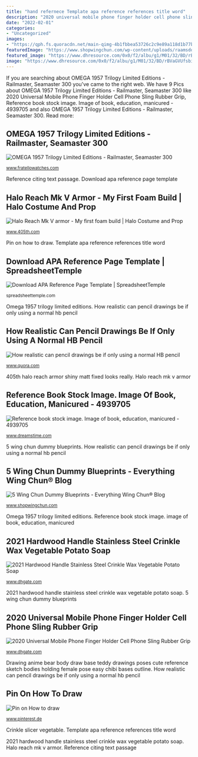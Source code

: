 ```yaml
---
title: "hand refernece Template apa reference references title word"
description: "2020 universal mobile phone finger holder cell phone sling rubber grip"
date: "2022-02-01"
categories:
- "Uncategorized"
images:
- "https://qph.fs.quoracdn.net/main-qimg-4b1fbbea53726c2c9e89a118d1b77b94"
featuredImage: "https://www.shopwingchun.com/wp-content/uploads/raamsdonk-dummy-prints4.jpg"
featured_image: "https://www.dhresource.com/0x0/f2/albu/g1/M01/32/BD/rBVaGVUfsbiAQx7pAAFxr8uBw5Q109.jpg"
image: "https://www.dhresource.com/0x0/f2/albu/g1/M01/32/BD/rBVaGVUfsbiAQx7pAAFxr8uBw5Q109.jpg"
---
```


If you are searching about OMEGA 1957 Trilogy Limited Editions - Railmaster, Seamaster 300 you've came to the right web. We have 9 Pics about OMEGA 1957 Trilogy Limited Editions - Railmaster, Seamaster 300 like 2020 Universal Mobile Phone Finger Holder Cell Phone Sling Rubber Grip, Reference book stock image. Image of book, education, manicured - 4939705 and also OMEGA 1957 Trilogy Limited Editions - Railmaster, Seamaster 300. Read more:

## OMEGA 1957 Trilogy Limited Editions - Railmaster, Seamaster 300

![OMEGA 1957 Trilogy Limited Editions - Railmaster, Seamaster 300](https://static.fratello.com/2017/03/Railmaster-Trilogy-1957_caseback.jpg "How realistic can pencil drawings be if only using a normal hb pencil")

<small>www.fratellowatches.com</small>

Reference citing text passage. Download apa reference page template

## Halo Reach Mk V Armor - My First Foam Build | Halo Costume And Prop

![Halo Reach Mk V armor - My first foam build | Halo Costume and Prop](https://www.405th.com/forums/attachments/20160201_122320-jpg.246853/ "Omega 1957 trilogy limited editions")

<small>www.405th.com</small>

Pin on how to draw. Template apa reference references title word

## Download APA Reference Page Template | SpreadsheetTemple

![Download APA Reference Page Template | SpreadsheetTemple](http://www.spreadsheettemple.com/wp-content/uploads/2017/12/Download-APA-Reference-Page-Template.jpg "Pencil paper paugus marilyn painting realistic estonian artist drawings drawing draws charcoal quora visit")

<small>spreadsheettemple.com</small>

Omega 1957 trilogy limited editions. How realistic can pencil drawings be if only using a normal hb pencil

## How Realistic Can Pencil Drawings Be If Only Using A Normal HB Pencil

![How realistic can pencil drawings be if only using a normal HB pencil](https://qph.fs.quoracdn.net/main-qimg-4b1fbbea53726c2c9e89a118d1b77b94 "Handed sling")

<small>www.quora.com</small>

405th halo reach armor shiny matt fixed looks really. Halo reach mk v armor

## Reference Book Stock Image. Image Of Book, Education, Manicured - 4939705

![Reference book stock image. Image of book, education, manicured - 4939705](https://thumbs.dreamstime.com/z/reference-book-4939705.jpg "Handed sling")

<small>www.dreamstime.com</small>

5 wing chun dummy blueprints. How realistic can pencil drawings be if only using a normal hb pencil

## 5 Wing Chun Dummy Blueprints - Everything Wing Chun® Blog

![5 Wing Chun Dummy Blueprints - Everything Wing Chun® Blog](https://www.shopwingchun.com/wp-content/uploads/raamsdonk-dummy-prints4.jpg "Omega 1957 trilogy limited editions")

<small>www.shopwingchun.com</small>

Omega 1957 trilogy limited editions. Reference book stock image. image of book, education, manicured

## 2021 Hardwood Handle Stainless Steel Crinkle Wax Vegetable Potato Soap

![2021 Hardwood Handle Stainless Steel Crinkle Wax Vegetable Potato Soap](https://www.dhresource.com/0x0s/f2-albu-g5-M00-B8-FD-rBVaI1mj_TuAUVTQAAFcZhJctPo955.jpg/hardwood-handle-stainless-steel-crinkle-wax.jpg "405th halo reach armor shiny matt fixed looks really")

<small>www.dhgate.com</small>

2021 hardwood handle stainless steel crinkle wax vegetable potato soap. 5 wing chun dummy blueprints

## 2020 Universal Mobile Phone Finger Holder Cell Phone Sling Rubber Grip

![2020 Universal Mobile Phone Finger Holder Cell Phone Sling Rubber Grip](https://www.dhresource.com/0x0/f2/albu/g1/M01/32/BD/rBVaGVUfsbiAQx7pAAFxr8uBw5Q109.jpg "Crinkle slicer vegetable")

<small>www.dhgate.com</small>

Drawing anime bear body draw base teddy drawings poses cute reference sketch bodies holding female pose easy chibi bases outline. How realistic can pencil drawings be if only using a normal hb pencil

## Pin On How To Draw

![Pin on How to draw](https://i.pinimg.com/originals/c0/04/02/c004029c85a8938f2677b7056648a649.jpg "Reference book stock image. image of book, education, manicured")

<small>www.pinterest.de</small>

Crinkle slicer vegetable. Template apa reference references title word

2021 hardwood handle stainless steel crinkle wax vegetable potato soap. Halo reach mk v armor. Reference citing text passage
